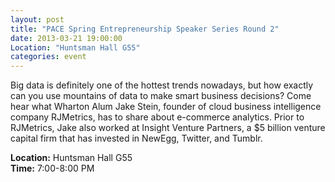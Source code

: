 ```yaml
---
layout: post
title: "PACE Spring Entrepreneurship Speaker Series Round 2"
date: 2013-03-21 19:00:00
Location: "Huntsman Hall G55"
categories: event
---
```

Big data is definitely one of the hottest trends nowadays, but how exactly can you use mountains of data to make smart business decisions? Come hear what Wharton Alum Jake Stein, founder of cloud business intelligence company RJMetrics, has to share about e-commerce analytics. Prior to RJMetrics, Jake also worked at Insight Venture Partners, a $5 billion venture capital firm that has invested in NewEgg, Twitter, and Tumblr.

**Location:** Huntsman Hall G55 <br />
**Time:** 7:00-8:00 PM

